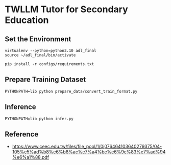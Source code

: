 # TWLLM Tutor for Secondary Education


## Set the Environment
```
virtualenv --python=python3.10 adl_final
source ~/adl_final/bin/activate
```

```
pip install -r configs/requirements.txt
```


## Prepare Training Dataset
```
PYTHONPATH=lib python prepare_data/convert_train_format.py
```

## Inference
```
PYTHONPATH=lib python infer.py
```

## Reference
- https://www.ceec.edu.tw/files/file_pool/1/0j076464103640279375/04-105%e5%ad%b8%e6%b8%ac%e7%a4%be%e6%9c%83%e7%ad%94%e6%a1%88.pdf

